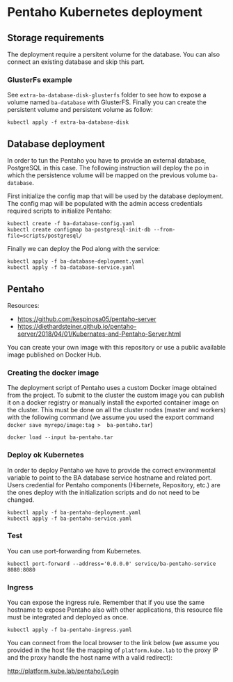 # Pentaho Kubernetes deployment

## Storage requirements

The deployment require a persitent volume for the database. You can also connect an existing database and skip this part.

### GlusterFs example

See `extra-ba-database-disk-glusterfs` folder to see how to expose a volume named `ba-database` with GlusterFS. Finally you can create the persistent volume and persistent volume as follow:


    kubectl apply -f extra-ba-database-disk

## Database deployment
In order to tun the Pentaho you have to provide an external database, PostgreSQL in this case. The following instruction will deploy the po in which the persistence volume will be mapped on the previous volume `ba-database`.

First initialize the config map that will be used by the database deployment. The config map will be populated with the admin access credentials required scripts to initialize Pentaho:

```
kubectl create -f ba-database-config.yaml
kubectl create configmap ba-postgresql-init-db --from-file=scripts/postgresql/
```

Finally we can deploy the Pod along with the service:

```
kubectl apply -f ba-database-deployment.yaml
kubectl apply -f ba-database-service.yaml
```

## Pentaho
Resources:
* https://github.com/kespinosa05/pentaho-server
* https://diethardsteiner.github.io/pentaho-server/2018/04/01/Kubernates-and-Pentaho-Server.html

You can create your own image with this repository or use a public available image published on Docker Hub.

### Creating the docker image
The deployment script of Pentaho uses a custom Docker image obtained from the project. 
To submit to the cluster the custom image you can publish it on a docker registry or manually install the exported container image on the cluster. This must be done on all the cluster nodes (master and workers) with the following command (we assume you used the export command `docker save myrepo/image:tag >  ba-pentaho.tar`)

    docker load --input ba-pentaho.tar

### Deploy ok Kubernetes
In order to deploy Pentaho we have to provide the correct environmental variable to point to the BA database service hostname and related port. Users credential for Pentaho components (Hibernete, Repository, etc.) are the ones deploy with the initialization scripts and do not need to be changed.

```
kubectl apply -f ba-pentaho-deployment.yaml
kubectl apply -f ba-pentaho-service.yaml
```
### Test
You can use port-forwarding from Kubernetes.

    kubectl port-forward --address='0.0.0.0' service/ba-pentaho-service 8080:8080

### Ingress
You can expose the ingress rule. Remember that if you use the same hostname to expose Pentaho also with other applications, this resource file must be integrated and deployed as once.

```
kubectl apply -f ba-pentaho-ingress.yaml
```

You can connect from the local browser to the link below (we assume you provided in the host file the mapping of `platform.kube.lab` to the proxy IP and the proxy handle the host name with a valid redirect):

http://platform.kube.lab/pentaho/Login